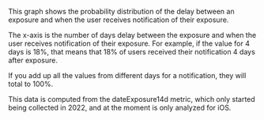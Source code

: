 This graph shows the probability distribution of the delay between an exposure and when the user receives notification of their exposure. 

The x-axis is the number of days delay between the exposure and when the user receives notification of their exposure. 
For example, if the value for 4 days is 18%, that means that 18% of users received their notification 4 days after exposure. 

If you add up all the values from different days for a notification, they will total to 100%.

This data is computed from the dateExposure14d metric, which only started being collected in 2022, and at the moment is only analyzed for iOS. 

